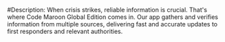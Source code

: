 #Description:
When crisis strikes, reliable information is crucial. That's where Code Maroon Global Edition comes in. Our app gathers and verifies information from multiple sources, delivering fast and accurate updates to first responders and relevant authorities.

